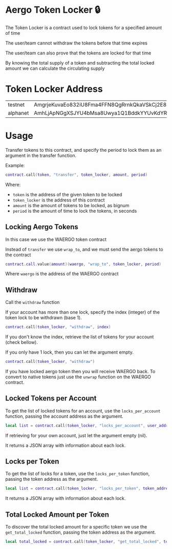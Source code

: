 # Aergo Token Locker :lock:

The Token Locker is a contract used to lock tokens for a specified
amount of time

The user/team cannot withdraw the tokens before that time expires

The user/team can also prove that the tokens are locked for that
time

By knowing the total supply of a token and subtracting the total
locked amount we can calculate the circulating supply


# Token Locker Address

<table>
  <tr><td>testnet</td><td>AmgrjeKuvaEo832iU8Fma4FFN8QgRrnkQkaVSkCj2E8HErP8QETH</td></tr>
  <tr><td>alphanet</td><td>AmhLjApNGgXSJYU4bMsa8Uwya1Q1BddkYYUvKdYRAyw8R5Tr9Zc5</td></tr>
</table>


# Usage

Transfer tokens to this contract, and specify the period to
lock them as an argument in the transfer function.

Example:

```lua
contract.call(token, "transfer", token_locker, amount, period)
```

Where:

* `token` is the address of the given token to be locked
* `token_locker` is the address of this contract
* `amount` is the amount of tokens to be locked, as bignum
* `period` is the amount of time to lock the tokens, in seconds


## Locking Aergo Tokens

In this case we use the WAERGO token contract

Instead of `transfer` we use `wrap_to`, and we must send the aergo
tokens to the contract

```lua
contract.call.value(amount)(waergo, "wrap_to", token_locker, period)
```

Where `waergo` is the address of the WAERGO contract


## Withdraw

Call the `withdraw` function

If your account has more than one lock, specify the index (integer)
of the token lock to be withdrawn (base 1).

```lua
contract.call(token_locker, "withdraw", index)
```

If you don't know the index, retrieve the list of tokens for
your account (check bellow).

If you only have 1 lock, then you can let the argument empty.

```lua
contract.call(token_locker, "withdraw")
```

If you have locked aergo token then you will receive WAERGO back. To
convert to native tokens just use the `unwrap` function on the
WAERGO contract.


## Locked Tokens per Account

To get the list of locked tokens for an account, use the
`locks_per_account` function, passing the account address as the
argument.

```lua
local list = contract.call(token_locker, "locks_per_account", user_address)
```

If retrieving for your own account, just let the argument empty (nil).

It returns a JSON array with information about each lock.


## Locks per Token

To get the list of locks for a token, use the
`locks_per_token` function, passing the token address as the
argument.

```lua
local list = contract.call(token_locker, "locks_per_token", token_address)
```

It returns a JSON array with information about each lock.


## Total Locked Amount per Token

To discover the total locked amount for a specific token we use the
`get_total_locked` function, passing the token address as the argument.

```lua
local total_locked = contract.call(token_locker, "get_total_locked", token_address)
```
